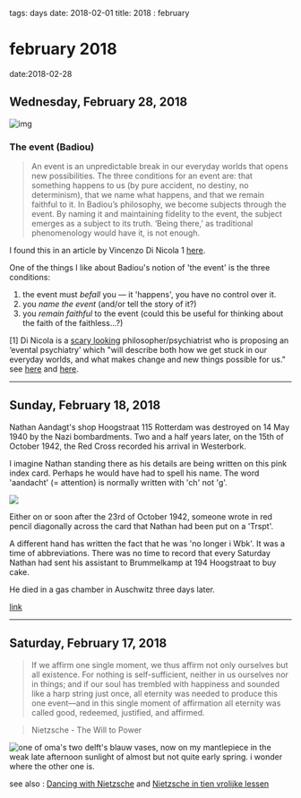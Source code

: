 tags: days
date: 2018-02-01
title: 2018 : february

# february 2018

date:2018-02-28

## Wednesday, February 28, 2018 

![img](https://i.imgur.com/UCTZZF8.png)

### The event (Badiou)

> An event is an unpredictable break in our everyday worlds that opens new possibilities. The three conditions for an event are: that something happens to us (by pure accident, no destiny, no determinism), that we name what happens, and that we remain faithful to it. In Badiou’s philosophy, we become subjects through the event. By naming it and maintaining fidelity to the event, the subject emerges as a subject to its truth. ‘Being there,’ as traditional phenomenology would have it, is not enough. 

I found this in an article by Vincenzo Di Nicola 1 [here](https://aeon.co/essays/take-your-time-the-seven-pillars-of-a-slow-thought-manifesto).

One of the things I like about Badiou's notion of 'the event' is the three conditions: 

1. the event must *befall* you — it 'happens', you have no control over it.
2. you *name the event* (and/or tell the story of it?)
3. you *remain faithful* to the event (could this be useful for thinking about the faith of the faithless...?)

[1]     Di Nicola is a [scary looking](https://blog.apaonline.org/wp-content/uploads/2017/11/Di-Nicola.jpg) philosopher/psychiatrist who is proposing an ‘evental psychiatry’ which "will describe both how we get stuck in our everyday worlds, and what makes change and new things possible for us." see [here](https://blog.apaonline.org/2017/11/23/badiou-the-event-and-psychiatry-part-1-trauma-and-event/) and [here](https://blog.apaonline.org/2017/11/30/badiou-the-event-and-psychiatry-part-2-psychiatry-of-the-event/). 

------

## Sunday, February 18, 2018

Nathan Aandagt's shop Hoogstraat 115 Rotterdam was destroyed on 14 May 1940 by the Nazi bombardments. Two and a half years later, on the 15th of October 1942, the Red Cross recorded his arrival in Westerbork. 

I imagine Nathan standing there as his details are being written on this pink index card. Perhaps he would have had to spell his name. The word 'aandacht' (= attention) is normally written with 'ch' not 'g'.

![](http://johannesk.com.s3.amazonaws.com/aandagt2.jpg)

Either on or soon after the 23rd of October 1942, someone wrote in red pencil diagonally across the card that Nathan had been put on a 'Trspt'. 

A different hand has written the fact that he was 'no longer i Wbk'. It was a time of abbreviations. There was no time to record that every Saturday Nathan had sent his assistant to Brummelkamp at 194 Hoogstraat to buy cake. 

He died in a gas chamber in Auschwitz three days later.

[link](https://www.nrc.nl/nieuws/2018/02/17/archief-rode-kruis-het-drama-van-nathan-a1592576)

------

## Saturday, February 17, 2018

> If we affirm one single moment, we thus affirm not only ourselves but all existence. For nothing is self-sufficient, neither in us ourselves nor in things; and if our soul has trembled with happiness and sounded like a harp string just once, all eternity was needed to produce this one event—and in this single moment of affirmation all eternity was called good, redeemed, justified, and affirmed.

> Nietzsche - 
> The Will to Power

![one of oma's two delft's blauw vases, now on my mantlepiece in the weak late afternoon sunlight of almost but not quite early spring. i wonder where the other one is.](http://johannesk.com.s3.amazonaws.com/vase.jpeg)

see also : [Dancing with Nietzsche](https://reconstructedwp.wordpress.com/2018/02/17/dancing-with-nietzsche/) and [Nietzsche in tien vrolijke lessen](https://reconstructedwp.wordpress.com/2018/02/17/nietzsche-in-tien-vrolijke-lessen/)



